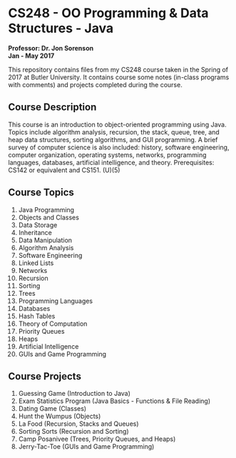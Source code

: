 # CS248 - OO Programming & Data Structures - Java
**Professor: Dr. Jon Sorenson** </br>
**Jan - May 2017**

This repository contains files from my CS248 course taken in the Spring of 2017 at Butler University. It contains course some notes (in-class programs with comments) and projects completed during the course.

## Course Description
This course is an introduction to object-oriented programming using Java. Topics include algorithm analysis, recursion, the stack, queue, tree, and heap data structures, sorting algorithms, and GUI programming. A brief survey of computer science is also included: history, software engineering, computer organization, operating systems, networks, programming languages, databases, artificial intelligence, and theory. Prerequisites: CS142 or equivalent and CS151. (U)(5)

## Course Topics
1. Java Programming
1. Objects and Classes
1. Data Storage
1. Inheritance
1. Data Manipulation
1. Algorithm Analysis
1. Software Engineering
1. Linked Lists
1. Networks
1. Recursion
1. Sorting
1. Trees
1. Programming Languages
1. Databases
1. Hash Tables
1. Theory of Computation
1. Priority Queues
1. Heaps
1. Artificial Intelligence
1. GUIs and Game Programming

## Course Projects
1. Guessing Game (Introduction to Java)
1. Exam Statistics Program (Java Basics - Functions & File Reading)
1. Dating Game (Classes)
1. Hunt the Wumpus (Objects)
1. La Food (Recursion, Stacks and Queues)
1. Sorting Sorts (Recursion and Sorting)
1. Camp Posanivee (Trees, Priority Queues, and Heaps)
1. Jerry-Tac-Toe (GUIs and Game Programming)
